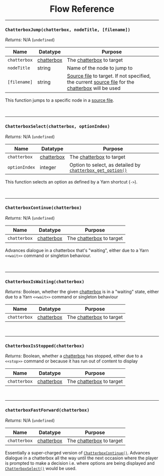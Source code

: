 <h1 align="center">Flow Reference</h1>

---

### `ChatterboxJump(chatterbox, nodeTitle, [filename])`

_Returns:_ N/A (`undefined`)

| Name         | Datatype                           | Purpose                                                                                                                                                                  |
| ------------ | ---------------------------------- | ------------------------------------------------------------------------------------------------------------------------------------------------------------------------ |
| `chatterbox` | [chatterbox](concept-chatterboxes) | The [chatterbox](concept-chatterboxes) to target                                                                                                                         |
| `nodeTitle`  | string                             | Name of the node to jump to                                                                                                                                              |
| `[filename]` | string                             | [Source file](concept-source-files) to target. If not specified, the current [source file](concept-source-files) for the [chatterbox](concept-chatterboxes) will be used |

This function jumps to a specific node in a [source file](concept-source-files).

&nbsp;

---

### `ChatterboxSelect(chatterbox, optionIndex)`

_Returns:_ N/A (`undefined`)

| Name          | Datatype                           | Purpose                                                                                                                   |
| ------------- | ---------------------------------- | ------------------------------------------------------------------------------------------------------------------------- |
| `chatterbox`  | [chatterbox](concept-chatterboxes) | The [chatterbox](concept-chatterboxes) to target                                                                          |
| `optionIndex` | integer                            | Option to select, as detailed by [`chatterbox_get_option()`](reference-getters#chatterboxgetoptionchatterbox-optionindex) |

This function selects an option as defined by a Yarn shortcut (`->`).

&nbsp;

---

### `ChatterboxContinue(chatterbox)`

_Returns:_ N/A (`undefined`)

| Name         | Datatype                           | Purpose                                          |
| ------------ | ---------------------------------- | ------------------------------------------------ |
| `chatterbox` | [chatterbox](concept-chatterboxes) | The [chatterbox](concept-chatterboxes) to target |

Advances dialogue in a chatterbox that's "waiting", either due to a Yarn `<<wait>>` command or singleton behaviour.

&nbsp;

---

### `ChatterboxIsWaiting(chatterbox)`

_Returns:_ Boolean, whether the given [chatterbox](concept-chatterboxes) is in a "waiting" state, either due to a Yarn `<<wait>>` command or singleton behaviour

| Name         | Datatype                           | Purpose                                          |
| ------------ | ---------------------------------- | ------------------------------------------------ |
| `chatterbox` | [chatterbox](concept-chatterboxes) | The [chatterbox](concept-chatterboxes) to target |

&nbsp;

---

### `ChatterboxIsStopped(chatterbox)`

_Returns:_ Boolean, whether a [chatterbox](concept-chatterboxes) has stopped, either due to a `<<stop>>` command or because it has run out of content to display

| Name         | Datatype                           | Purpose                                          |
| ------------ | ---------------------------------- | ------------------------------------------------ |
| `chatterbox` | [chatterbox](concept-chatterboxes) | The [chatterbox](concept-chatterboxes) to target |

&nbsp;

---

### `chatterboxFastForward(chatterbox)`

_Returns:_ N/A (`undefined`)

| Name         | Datatype                           | Purpose                                          |
| ------------ | ---------------------------------- | ------------------------------------------------ |
| `chatterbox` | [chatterbox](concept-chatterboxes) | The [chatterbox](concept-chatterboxes) to target |

Essentially a super-charged version of [`ChatterboxContinue()`](reference-flow#chatterboxcontinuechatterbox). Advances dialogue in a chatterbox all the way until the next occasion where the player is prompted to make a decision i.e. where options are being displayed and [`ChatterboxSelect()`](reference-flow#chatterboxselectchatterbox-optionindex) would be used.
